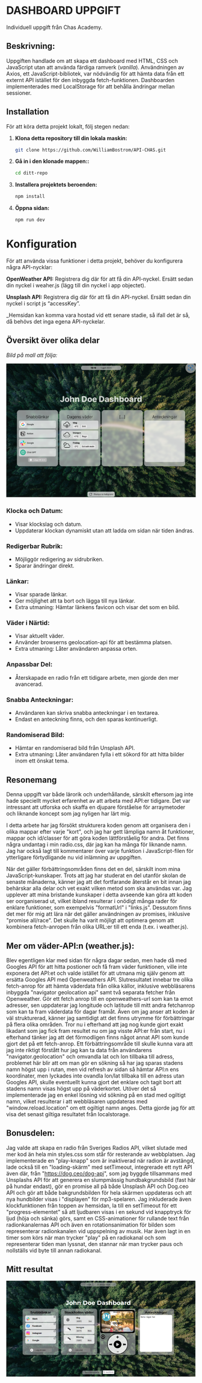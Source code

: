 # DASHBOARD UPPGIFT

Individuell uppgift från Chas Academy.

## Beskrivning:

Uppgiften handlade om att skapa ett dashboard med HTML, CSS och JavaScript utan att använda färdiga ramverk (_vanilla_). Användningen av Axios, ett JavaScript-bibliotek, var nödvändig för att hämta data från ett externt API istället för den inbyggda fetch-funktionen. Dashboarden implementerades med LocalStorage för att behålla ändringar mellan sessioner.

## Installation

För att köra detta projekt lokalt, följ stegen nedan:

1. **Klona detta repository till din lokala maskin:**

   ```bash
   git clone https://github.com/WilliamBostrom/API-CHAS.git
   ```

2. **Gå in i den klonade mappen::**

   ```bash
   cd ditt-repo

   ```

3. **Installera projektets beroenden:**

   ```bash
   npm install

   ```

4. **Öppna sidan:**
   ```bash
   npm run dev
   ```

# Konfiguration

För att använda vissa funktioner i detta projekt, behöver du konfigurera några API-nycklar:

**OpenWeather API:** Registrera dig där för att få din API-nyckel. Ersätt sedan din nyckel i weaher.js (lägg till din nyckel i app objectet).

**Unsplash API:** Registrera dig där för att få din API-nyckel. Ersätt sedan din nyckel i script js “accessKey”.

\_Hemsidan kan komma vara hostad vid ett senare stadie, så ifall det är så, då behövs det inga egena API-nyckelar.

## Översikt över olika delar

_Bild på mall att följa:_

![bild på mitt slutresultat](/scr/img/chas-dashboard.png)

### Klocka och Datum:

- Visar klockslag och datum.
- Uppdaterar klockan dynamiskt utan att ladda om sidan när tiden ändras.

### Redigerbar Rubrik:

- Möjliggör redigering av sidrubriken.
- Sparar ändringar direkt.

### Länkar:

- Visar sparade länkar.
- Ger möjlighet att ta bort och lägga till nya länkar.
- Extra utmaning: Hämtar länkens favicon och visar det som en bild.

### Väder i Närtid:

- Visar aktuellt väder.
- Använder browserns geolocation-api för att bestämma platsen.
- Extra utmaning: Låter användaren anpassa orten.

### Anpassbar Del:

- Återskapade en radio från ett tidigare arbete, men gjorde den mer avancerad.

### Snabba Anteckningar:

- Användaren kan skriva snabba anteckningar i en textarea.
- Endast en anteckning finns, och den sparas kontinuerligt.

### Randomiserad Bild:

- Hämtar en randomiserad bild från Unsplash API.
- Extra utmaning: Låter användaren fylla i ett sökord för att hitta bilder inom ett önskat tema.

## Resonemang

Denna uppgift var både lärorik och underhållande, särskilt eftersom jag inte hade speciellt mycket erfarenhet av att arbeta med API:er tidigare. Det var intressant att utforska och skaffa en djupare förståelse för arraymetoder och liknande koncept som jag nyligen har lärt mig.

I detta arbete har jag försökt strukturera koden genom att organisera den i olika mappar efter varje "kort", och jag har gett lämpliga namn åt funktioner, mappar och id/classer för att göra koden lättförståelig för andra. Det finns några undantag i min radio.css, där jag kan ha många för liknande namn. Jag har också lagt till kommentarer över varje funktion i JavaScript-filen för ytterligare förtydligande nu vid inlämning av uppgiften.

När det gäller förbättringsområden finns det en del, särskilt inom mina JavaScript-kunskaper. Trots att jag har studerat en del utanför skolan de senaste månaderna, känner jag att det fortfarande återstår en bit innan jag behärskar alla delar och vet exakt vilken metod som ska användas var. Jag upplever att mina bristande kunskaper i detta avseende kan göra att koden ser oorganiserad ut, vilket ibland resulterar i onödigt många rader för enklare funktioner, som exempelvis "formatUrl" i "links.js". Dessutom finns det mer för mig att lära när det gäller användningen av promises, inklusive "promise all/race". Det skulle ha varit möjligt att optimera genom att kombinera fetch-anropen från olika URL:er till ett enda (t.ex. i weather.js).

## Mer om väder-API:n (weather.js):

Blev egentligen klar med sidan för några dagar sedan, men hade då med Googles API för att hitta postioner och få fram väder funktionen, ville inte exponera det API:et och valde istället för att utmana mig själv genom att ersätta Googles API med Openweathers API. Slutresultatet innebar tre olika fetch-anrop för att hämta väderdata från olika källor, inklusive webbläsarens inbyggda "navigator geolocation api" samt två separata fetcher från Openweather. Gör ett fetch anrop till en openweathers-url som kan ta emot adresser, sen uppdaterar jag longitude och latitude till mitt andra fetchanrop som kan ta fram väderdata för dagar framåt. Även om jag anser att koden är väl strukturerad, känner jag samtidigt att det finns utrymme för förbättringar på flera olika områden. Tror nu i efterhand att jag nog kunde gjort exakt likadant som jag fick fram resultet nu om jag visste API:er från start, nu i efterhand tänker jag att det förmodligen finns något annat API som kunde gjort det på ett fetch-anrop. Ett förbättringsområde till skulle kunna vara att jag inte riktigt förstått hur jag kan ta data från användarens "navigator.geolocation" och omvandla lat och lon tillbaka till adress, problemet här blir att om man gör en sökning så har jag sparas stadens namn högst upp i rutan, men vid refresh av sidan så hämtar API:n ens koordinater, men lyckades inte ovandla lon/lat tillbaka till en adress utan Googles API, skulle eventuellt kunna gjort det enklare och tagit bort att stadens namn visas högst upp på väderkortet. Utöver det så implementerade jag en enkel lösning vid sökning på en stad med ogiltigt namn, vilket resulterar i att webbläsaren uppdateras med "window.reload.location" om ett ogiltigt namn anges. Detta gjorde jag för att visa det senast giltiga resultatet från localstorage.

## Bonusdelen:

Jag valde att skapa en radio från Sveriges Radios API, vilket slutade med mer kod än hela min styles.css som står för resterande av webbplatsen. Jag implementerade en "play-knapp" som är inaktiverad när radion är avstängd, lade också till en "loading-skärm" med setTimeout, integrerade ett nytt API även där, från "https://dog.ceo/dog-api", som jag byggde tillsammans med Unsplashs API för att generera en slumpmässig hundbakgrundsbild (fast här på hundar endast), gör en promise all på både Unsplash API och Dog.ceo API och gör att både bakgrundsbilden för hela skärmen uppdateras och att nya hundbilder visas i "displayen" för mp3-spelaren. Jag inkluderade även klockfunktionen från toppen av hemsidan, la till en setTimeout för ett "progress-elementet" så att ljudbaren visas i en sekund vid knapptryck för ljud (höja och sänka) görs, samt en CSS-animationer för rullande text från radionkanalernas API och även en rotationsanimation för bilden som representerar radionkanalen vid uppspelning av musik. Har även lagt in en timer som körs när man trycker "play" på en radiokanal och som representerar tiden man lyssnat, den stannar när man trycker paus och nollställs vid byte till annan radiokanal.

## Mitt resultat

![bild på mitt slutresultat](/scr/img/joedoedashboard.png)
